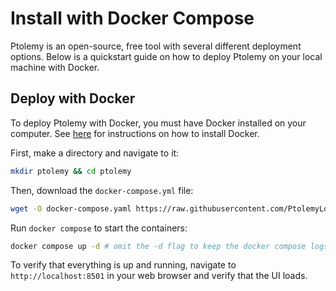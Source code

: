 # Install with Docker Compose

Ptolemy is an open-source, free tool with several different deployment options. Below is a quickstart guide on how to deploy Ptolemy on your local machine with Docker.

## Deploy with Docker

To deploy Ptolemy with Docker, you must have Docker installed on your computer. See [here](https://docs.docker.com/desktop/) for instructions on how to install Docker.

First, make a directory and navigate to it:
```sh
mkdir ptolemy && cd ptolemy
```

Then, download the `docker-compose.yml` file:
```sh
wget -O docker-compose.yaml https://raw.githubusercontent.com/PtolemyLovesYou/argilla/main/docker-compose.yml
```

Run `docker compose` to start the containers:
```sh
docker compose up -d # omit the -d flag to keep the docker compose logs in your terminal
```

To verify that everything is up and running, navigate to `http://localhost:8501` in your web browser and verify that the UI loads.
